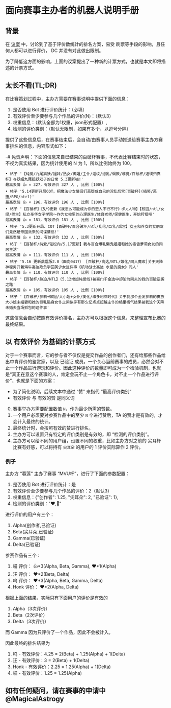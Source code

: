 ﻿# 面向赛事主办者的机器人说明手册

## 背景
在 [议案](https://discord.com/channels/1134557553011998840/1373317241113935872) 中，讨论到了基于评价数统计的排名方案，易受
刷票等手段的影响，且任何人都可以进行评价， DC 并没有对此做出限制。

为了降低这方面的影响，上面的议案提出了一种新的计票方式，也就是本文即将描述的计票方式。

## 太长不看(TL;DR)
在比赛策划过程中，主办方需要在赛事说明中提供下面的信息：
1. 是否使用 Bot 进行评价统计：（必填）
2. 有效评价至少要参与几个作品的评价(N)：（默认3）
3. 权重信息：（默认全部为1权重，json形式配置）,
4. 检测的评价类别：（默认无限制，如果有多个，以逗号分隔）

提供了这些信息后，在赛事结束后，会自动/由赛事人员手动推送给赛事主办方赛事排名的信息，内容形式如下：

-# 免责声明：下面的信息来自已结束的百破杯赛事，不代表比赛结束时的状态，不视为真实结果，因为统计使用的 N 为 1，所以比例始终为 100。
```
• 帖子 '【纯爱/九尾狐妖/姐妹/熟女/御姐/主仆/淫纹/泌乳/调教/雌竟/百破杯/返璞归真杯】与妖媚九尾狐妖双子的日常 5.3更新喵!'
最高表情 👍 × 327，有效评价 327 人 , 比例 [100%]
• 帖子 '5.14更新开局COT，把魔法少女情侣们恶堕成自己的淫乱后宫[百破杯](搞笑/恶堕/RPG/ntrl)'
最高表情 👍 × 196，有效评价 196 人 , 比例 [100%]
• 帖子 '【百破杯】【5/9更新《我怎么可能成为你的恋人不行不行》dlc人物】【校园/ntl/女绿/师生】私立圣华女子学院～作为女校里的心理医生/体育老师/保健医生，开始狩猎吧'
最高表情 👍 × 181，有效评价 181 人 , 比例 [100%]
• 帖子 '5.3更新开局、COT【百破杯/百合破坏/ntl/乱伦/巨乳/后宫】女王和养女的女朋友们竟然是帝国派来的间谍情侣!'
最高表情 👍 × 132，有效评价 132 人 , 比例 [100%]
• 帖子 '【百破杯/纯爱/轻松向/5.17更新】我与百合爆乳懒鬼姐姐和她的毒舌萝莉女友的同居生活'
最高表情 👍 × 111，有效评价 111 人 , 比例 [100%]
• 帖子 '5.16 更新蒸馏版2.0（面向0417） [百破杯/高达/NTL/娘化/同人魔改]关于天降神秘男开着海牛高达欺负学园美少女这件事《机动战士高达 水星的魔女》同人'
最高表情 👍 × 110，有效评价 110 人 , 比例 [100%]
• 帖子 '【百破杯/胁迫/NTL】(5.12增加纯爱线)被豪门千金选中却沦为同夫的我的百破逆袭之路'
最高表情 👍 × 105，有效评价 105 人 , 比例 [100%]
• 帖子 '【百破杯/萝莉+御姐/大小姐+女仆/美化/维多利亚时代】关于我那个金发萝莉的贵族大小姐未婚妻和她的巨乳贴身女仆之间似乎有那么亿点点超越主仆的橘里橘气结果被我这个天降未婚夫当场抓包的这件事'
```
这些信息会自动按照有效评价排名，主办方可以根据这个信息，来整理宣布比赛的最终结果。

## 以 有效评价 为基础的计票方式
对于一个赛事而言，它的参与者不仅仅是提交作品的创作者们，还有给那些作品给出中肯评价的鉴赏家，以及 已验证 成员。一个关心当前赛事的成员，必然会对不止一个作品进行游玩和评价。因此这种评价的数量即可成为一个检验机制，也就是“真正在意这个赛事的人，肯定会玩不止一个角色卡，对不止一个作品进行评价”，也就是下面的方案：

 - 为了简化说明，后续文本中通过 “赞” 来指代 “最高评价类别”
 - 有效评价 与 有效的赞 是同义词

0. 赛事举办方需要配置数值 `N`，作为最少所需的赞数。
1. 一个用户必须要对参赛作品中的至少 `N` 个进行赞后，TA 的赞才是有效的，才会计入最终的统计。
2. 最终统计时，会按照有效的赞进行排名。
3. 主办方可以设置只有特定的评价类别是有效的，即 “检测的评价类别”。
4. 主办方可以给不同的用户组，设置不同的权重，比如主办方对之前的 尖耳杯 比赛有好感，可以将持有 `尖耳朵` 的用户的 1 评价实际算作 2 评价。

### 例子
主办方 “暮莲” 主办了赛事 “MVU杯”，进行了下面的参数配置：
1. 是否使用 Bot 进行评价统计：是
2. 有效评价至少要参与几个作品的评价：2（默认3）
3. 权重信息：{"创作者": 1.25, "尖耳朵": 2, "已验证": 1},
4. 检测的评价类别："♥,🎴"

进行评价的用户有三个：
1. Alpha(创作者,已验证)
2. Beta(尖耳朵,已验证)
3. Gamma(已验证)
4. Delta(已验证)

参赛作品有三个：
1. 喵 评价：   👍*3(Alpha, Beta, Gamma), ♥*1(Alpha)
2. 汪 评价：   ♥*2(Beta, Delta)
3. 呜 评价：   ♥*3(Alpha, Beta, Gamma, Delta)
4. Honk 评价： ♥*2(Alpha, Delta)

根据上面的结果，实际只有下面用户的评价是有效的
1. Alpha（3次评价）
2. Beta（2次评价）
3. Delta（3次评价）

而 Gamma 因为只评价了一个作品，因此不会被计入。

因此最终的排名结果为
1. 呜   - 有效评价：4.25 = 2(Beta) + 1.25(Alpha) + 1(Delta)
2. 汪   - 有效评价：3 = 2(Beta) + 1(Delta)
3. Honk - 有效评价：2.25 = 1.25(Alpha) + 1(Delta)
4. 喵   - 有效评价：1.25 = 1.25(Alpha)

## 如有任何疑问，请在赛事的申请中 @MagicalAstrogy